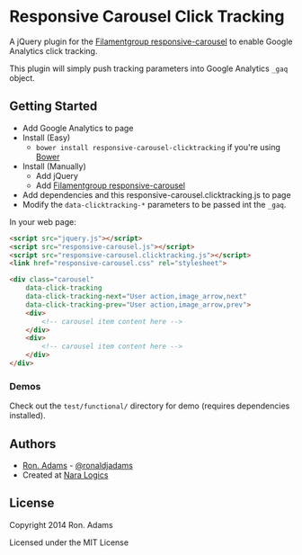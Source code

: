 # Responsive Carousel Click Tracking

A jQuery plugin for the [Filamentgroup responsive-carousel](https://github.com/filamentgroup/responsive-carousel/) to enable Google Analytics click tracking.

This plugin will simply push tracking parameters into Google Analytics `_gaq` object. 


## Getting Started

* Add Google Analytics to page
* Install (Easy)
  * `bower install responsive-carousel-clicktracking` if you're using [Bower](http://bower.io)
* Install (Manually)
  * Add jQuery
  * Add [Filamentgroup responsive-carousel](https://github.com/filamentgroup/responsive-carousel/)
* Add dependencies and this responsive-carousel.clicktracking.js to page
* Modify the `data-clicktracking-*` parameters to be passed int the `_gaq`.

In your web page:

```html
<script src="jquery.js"></script>
<script src="responsive-carousel.js"></script>
<script src="responsive-carousel.clicktracking.js"></script>
<link href="responsive-carousel.css" rel="stylesheet">

<div class="carousel"
    data-click-tracking
    data-click-tracking-next="User action,image_arrow,next"
    data-click-tracking-prev="User action,image_arrow,prev">
    <div>
        <!-- carousel item content here -->
    </div>
    <div>
        <!-- carousel item content here -->
    </div>
</div>

```

### Demos

Check out the `test/functional/` directory for demo (requires dependencies installed).

## Authors

* [Ron. Adams](https://github.com/ronaldjadams) - [@ronaldjadams](http://twitter.com/ronaldjadams)
* Created at [Nara Logics](http://nara.me/)

## License

Copyright 2014 Ron. Adams

Licensed under the MIT License
